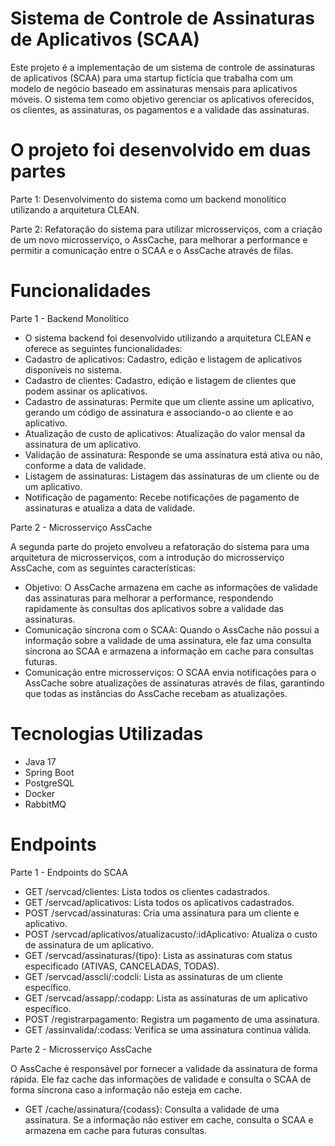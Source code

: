 # Sistema de Controle de Assinaturas de Aplicativos (SCAA)

Este projeto é a implementação de um sistema de controle de assinaturas de aplicativos (SCAA) para uma startup fictícia que trabalha com um modelo de negócio baseado em assinaturas mensais para aplicativos móveis. O sistema tem como objetivo gerenciar os aplicativos oferecidos, os clientes, as assinaturas, os pagamentos e a validade das assinaturas. 

# O projeto foi desenvolvido em duas partes

Parte 1: Desenvolvimento do sistema como um backend monolítico utilizando a arquitetura CLEAN.

Parte 2: Refatoração do sistema para utilizar microsserviços, com a criação de um novo microsserviço, o AssCache, para melhorar a performance e permitir a comunicação entre o SCAA e o AssCache através de filas.

# Funcionalidades

Parte 1 - Backend Monolítico

- O sistema backend foi desenvolvido utilizando a arquitetura CLEAN e oferece as seguintes funcionalidades:
- Cadastro de aplicativos: Cadastro, edição e listagem de aplicativos disponíveis no sistema.
- Cadastro de clientes: Cadastro, edição e listagem de clientes que podem assinar os aplicativos.
- Cadastro de assinaturas: Permite que um cliente assine um aplicativo, gerando um código de assinatura e associando-o ao cliente e ao aplicativo.
- Atualização de custo de aplicativos: Atualização do valor mensal da assinatura de um aplicativo.
- Validação de assinatura: Responde se uma assinatura está ativa ou não, conforme a data de validade.
- Listagem de assinaturas: Listagem das assinaturas de um cliente ou de um aplicativo. 
- Notificação de pagamento: Recebe notificações de pagamento de assinaturas e atualiza a data de validade.

Parte 2 - Microsserviço AssCache

A segunda parte do projeto envolveu a refatoração do sistema para uma arquitetura de microsserviços, com a introdução do microsserviço AssCache, com as seguintes características:

- Objetivo: O AssCache armazena em cache as informações de validade das assinaturas para melhorar a performance, respondendo rapidamente às consultas dos aplicativos sobre a validade das assinaturas.
- Comunicação síncrona com o SCAA: Quando o AssCache não possui a informação sobre a validade de uma assinatura, ele faz uma consulta síncrona ao SCAA e armazena a informação em cache para consultas futuras.
- Comunicação entre microsserviços: O SCAA envia notificações para o AssCache sobre atualizações de assinaturas através de filas, garantindo que todas as instâncias do AssCache recebam as atualizações.

# Tecnologias Utilizadas

- Java 17
- Spring Boot
- PostgreSQL
- Docker
- RabbitMQ

# Endpoints
Parte 1 - Endpoints do SCAA

- GET /servcad/clientes: Lista todos os clientes cadastrados.
- GET /servcad/aplicativos: Lista todos os aplicativos cadastrados.
- POST /servcad/assinaturas: Cria uma assinatura para um cliente e aplicativo.
- POST /servcad/aplicativos/atualizacusto/:idAplicativo: Atualiza o custo de assinatura de um aplicativo.
- GET /servcad/assinaturas/{tipo}: Lista as assinaturas com status especificado (ATIVAS, CANCELADAS, TODAS).
- GET /servcad/asscli/:codcli: Lista as assinaturas de um cliente específico.
- GET /servcad/assapp/:codapp: Lista as assinaturas de um aplicativo específico.
- POST /registrarpagamento: Registra um pagamento de uma assinatura.
- GET /assinvalida/:codass: Verifica se uma assinatura continua válida.

Parte 2 - Microsserviço AssCache

 O AssCache é responsável por fornecer a validade da assinatura de forma rápida. Ele faz cache das informações de validade e consulta o SCAA de forma síncrona caso a informação não esteja em cache.

- GET /cache/assinatura/{codass}: Consulta a validade de uma assinatura. Se a informação não estiver em cache, consulta o SCAA e armazena em cache para futuras consultas.
